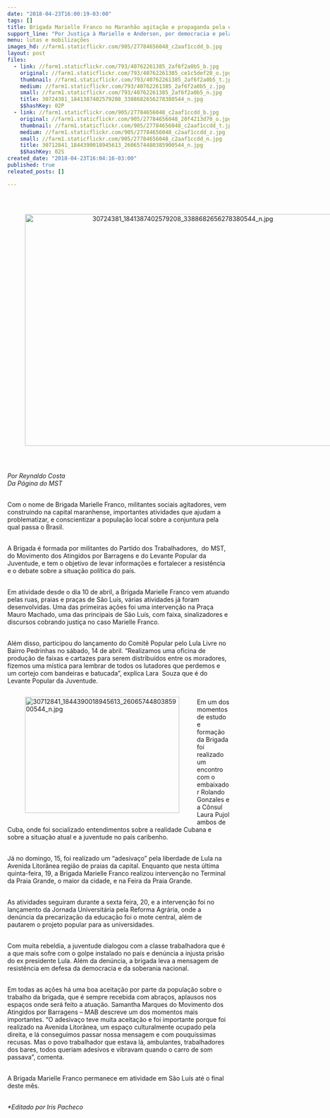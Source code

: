 ```yaml
---
date: "2018-04-23T16:00:19-03:00"
tags: []
title: Brigada Marielle Franco no Maranhão agitação e propaganda pela democracia
support_line: "Por Justiça à Marielle e Anderson, por democracia e pela liberdade de Lula"
menu: lutas e mobilizações
images_hd: //farm1.staticflickr.com/905/27784656048_c2aaf1ccdd_b.jpg
layout: post
files:
  - link: //farm1.staticflickr.com/793/40762261385_2af6f2a0b5_b.jpg
    original: //farm1.staticflickr.com/793/40762261385_ce1c5def20_o.jpg
    thumbnail: //farm1.staticflickr.com/793/40762261385_2af6f2a0b5_t.jpg
    medium: //farm1.staticflickr.com/793/40762261385_2af6f2a0b5_z.jpg
    small: //farm1.staticflickr.com/793/40762261385_2af6f2a0b5_n.jpg
    title: 30724381_1841387402579208_3388682656278380544_n.jpg
    $$hashKey: 02P
  - link: //farm1.staticflickr.com/905/27784656048_c2aaf1ccdd_b.jpg
    original: //farm1.staticflickr.com/905/27784656048_20f4213d70_o.jpg
    thumbnail: //farm1.staticflickr.com/905/27784656048_c2aaf1ccdd_t.jpg
    medium: //farm1.staticflickr.com/905/27784656048_c2aaf1ccdd_z.jpg
    small: //farm1.staticflickr.com/905/27784656048_c2aaf1ccdd_n.jpg
    title: 30712841_1844390018945613_2606574480385900544_n.jpg
    $$hashKey: 02S
created_date: "2018-04-23T16:04:16-03:00"
published: true
releated_posts: []

---
```

<p>&nbsp;</p>

<div style="text-align:center">
<figure class="image" style="display:inline-block"><img alt="30724381_1841387402579208_3388682656278380544_n.jpg" height="525" src="//farm1.staticflickr.com/793/40762261385_2af6f2a0b5_b.jpg" width="700" />
<figcaption></figcaption>
</figure>
</div>

<p>&nbsp;</p>

<p><em>Por Reynaldo Costa<br />
Da&nbsp;P&aacute;gina do MST</em></p>

<p><br />
Com o nome de Brigada Marielle Franco, militantes sociais agitadores, vem construindo na capital maranhense, importantes atividades que ajudam a problematizar, e conscientizar a popula&ccedil;&atilde;o local sobre a conjuntura pela qual passa o Brasil.&nbsp;</p>

<p><br />
A Brigada &eacute; formada por militantes do Partido dos Trabalhadores,&nbsp; do MST, do Movimento dos Atingidos por Barragens e do Levante Popular da Juventude, e tem o objetivo de levar informa&ccedil;&otilde;es e fortalecer a resist&ecirc;ncia e o debate sobre a situa&ccedil;&atilde;o pol&iacute;tica do pa&iacute;s.</p>

<p><br />
Em atividade desde o dia 10 de abril, a Brigada Marielle Franco vem atuando pelas ruas, praias e pra&ccedil;as de S&atilde;o Lu&iacute;s, v&aacute;rias atividades j&aacute; foram desenvolvidas. Uma das primeiras a&ccedil;&otilde;es foi uma interven&ccedil;&atilde;o na Pra&ccedil;a Mauro Machado, uma das principais de S&atilde;o Lu&iacute;s, com faixa, sinalizadores e discursos cobrando justi&ccedil;a no caso Marielle Franco.</p>

<p><br />
Al&eacute;m disso, participou do lan&ccedil;amento do Comit&ecirc; Popular pelo Lula Livre no Bairro Pedrinhas no s&aacute;bado, 14 de abril. &ldquo;Realizamos uma oficina de produ&ccedil;&atilde;o de faixas e cartazes para serem distribu&iacute;dos entre os moradores, fizemos uma m&iacute;stica para lembrar de todos os lutadores que perdemos e um cortejo com bandeiras e batucada&rdquo;, explica Lara&nbsp; Souza que &eacute; do Levante Popular da Juventude.</p>

<figure class="image" style="float:left"><img alt="30712841_1844390018945613_2606574480385900544_n.jpg" height="263" src="//farm1.staticflickr.com/905/27784656048_c2aaf1ccdd_b.jpg" width="350" />
<figcaption></figcaption>
</figure>

<p><br />
Em um dos momentos de estudo e forma&ccedil;&atilde;o da Brigada foi realizado um encontro com o embaixador Rolando Gonzales e a C&ocirc;nsul Laura Pujol ambos de Cuba, onde foi socializado entendimentos sobre a realidade Cubana e sobre a situa&ccedil;&atilde;o atual e a juventude no pa&iacute;s caribenho.</p>

<p><br />
J&aacute; no domingo, 15, foi realizado um &ldquo;adesiva&ccedil;o&rdquo; pela liberdade de Lula na Avenida Litor&acirc;nea regi&atilde;o de praias da capital. Enquanto que nesta &uacute;ltima quinta-feira, 19, a Brigada Marielle Franco realizou interven&ccedil;&atilde;o no Terminal da Praia Grande, o maior da cidade, e na Feira da Praia Grande.</p>

<p><br />
As atividades seguiram durante a sexta feira, 20, e a interven&ccedil;&atilde;o foi no lan&ccedil;amento da Jornada Universit&aacute;ria pela Reforma Agr&aacute;ria, onde a den&uacute;ncia da precariza&ccedil;&atilde;o da educa&ccedil;&atilde;o foi o mote central, al&eacute;m de pautarem o projeto popular para as universidades.</p>

<p><br />
Com muita rebeldia, a juventude dialogou com a classe trabalhadora que &eacute; a que mais sofre com o golpe instalado no pa&iacute;s e den&uacute;ncia a injusta pris&atilde;o do ex presidente Lula. Al&eacute;m da den&uacute;ncia, a brigada leva a mensagem de resist&ecirc;ncia em defesa da democracia e da soberania nacional.</p>

<p><br />
Em todas as a&ccedil;&otilde;es h&aacute; uma boa aceita&ccedil;&atilde;o por parte da popula&ccedil;&atilde;o sobre o trabalho da brigada, que &eacute; sempre recebida com abra&ccedil;os, aplausos nos espa&ccedil;os onde ser&aacute; feito a atua&ccedil;&atilde;o. Samantha Marques do Movimento dos Atingidos por Barragens &ndash; MAB descreve um dos momentos mais importantes. &ldquo;O adesiva&ccedil;o teve muita aceita&ccedil;&atilde;o e foi importante porque foi realizado na Avenida Litor&acirc;nea, um espa&ccedil;o culturalmente ocupado pela direita, e l&aacute; conseguimos passar nossa mensagem e com pouqu&iacute;ssimas recusas. Mas o povo trabalhador que estava l&aacute;, ambulantes, trabalhadores dos bares, todos queriam adesivos e vibravam quando o carro de som passava&rdquo;, comenta.</p>

<p><br />
A Brigada Marielle Franco permanece em atividade em S&atilde;o Lu&iacute;s at&eacute; o final deste m&ecirc;s.</p>

<p><br />
<em>*Editado por Iris Pacheco</em></p>
